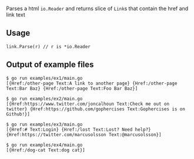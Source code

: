 Parses a html `io.Reader` and returns slice of `Link`s that contain the href and link text

## Usage

```
link.Parse(r) // r is *io.Reader
```

## Output of example files
```
$ go run examples/ex1/main.go 
[{Href:/other-page Text:A link to another page} {Href:/other-page Text:Bar Baz} {Href:/other-page Text:Foo Bar Baz}]
```
```
$ go run examples/ex2/main.go 
[{Href:https://www.twitter.com/joncalhoun Text:Check me out on twitter} {Href:https://github.com/gophercises Text:Gophercises is on Github!}]
```
```
$ go run examples/ex3/main.go 
[{Href:# Text:Login} {Href:/lost Text:Lost? Need help?} {Href:https://twitter.com/marcusolsson Text:@marcusolsson}]
```
```
$ go run examples/ex4/main.go 
[{Href:/dog-cat Text:dog cat}]
```
